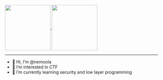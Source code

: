 <a href="https://github.com/anuraghazra/github-readme-stats">
  <img height=150 align="center" src="github-readme-stats-git-master-nemoolas-projects.vercel.app/api?username=nemoola&show_icons=true&theme=transparent" />
</a>
<a href="https://github.com/anuraghazra/convoychat">
  <img height=150 align="center" src="github-readme-stats-git-master-nemoolas-projects.vercel.app/api/top-langs?username=nemoola&layout=compact&langs_count=10&theme=transparent&card_width=225" />
</a>

---

- 👋 Hi, I’m @nemoola
- 👀 I’m interested in CTF
- 🌱 I’m currently learning security and low layer programming
